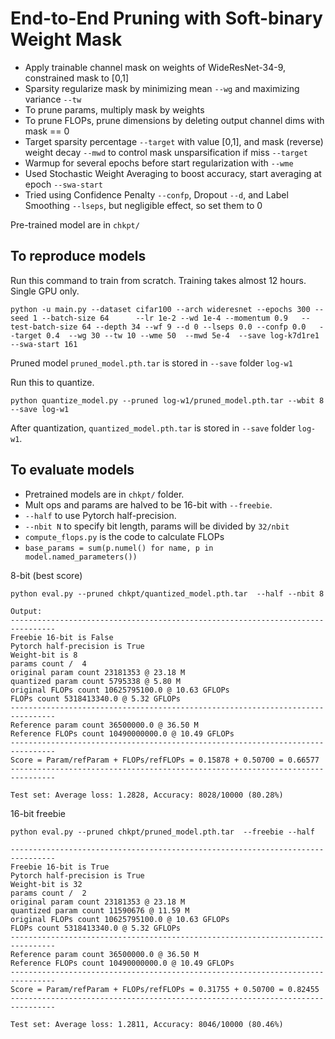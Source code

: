 # End-to-End Pruning with Soft-binary Weight Mask
- Apply trainable channel mask on weights of WideResNet-34-9, constrained mask to [0,1]
- Sparsity regularize mask by minimizing mean `--wg` and maximizing variance `--tw`
- To prune params, multiply mask by weights
- To prune FLOPs, prune dimensions by deleting output channel dims with mask == 0
- Target sparsity percentage `--target` with value [0,1], and mask (reverse) weight decay `--mwd` to control mask unsparsification if miss `--target`
- Warmup for several epochs before start regularization with `--wme`
- Used Stochastic Weight Averaging to boost accuracy, start averaging at epoch `--swa-start`
- Tried using Confidence Penalty `--confp`, Dropout `--d`, and Label Smoothing `--lseps`, but negligible effect, so set them to 0

Pre-trained model are in `chkpt/`

## To reproduce models
Run this command to train from scratch. Training takes almost 12 hours. Single GPU only.
```shell
python -u main.py --dataset cifar100 --arch wideresnet --epochs 300 --seed 1 --batch-size 64      --lr 1e-2 --wd 1e-4 --momentum 0.9   --test-batch-size 64 --depth 34 --wf 9 --d 0 --lseps 0.0 --confp 0.0   --target 0.4  --wg 30 --tw 10 --wme 50  --mwd 5e-4  --save log-k7d1re1 --swa-start 161

```
Pruned model `pruned_model.pth.tar` is stored in `--save` folder `log-w1`

Run this to quantize.
```shell
python quantize_model.py --pruned log-w1/pruned_model.pth.tar --wbit 8 --save log-w1

```
After quantization, `quantized_model.pth.tar` is stored in `--save` folder `log-w1`.

## To evaluate models
- Pretrained models are in `chkpt/` folder.
- Mult ops and params are halved to be 16-bit with `--freebie`.
- `--half` to use Pytorch half-precision.
- `--nbit N` to specify bit length, params will be divided by `32/nbit`
- `compute_flops.py` is the code to calculate FLOPs
- `base_params = sum(p.numel() for name, p in model.named_parameters())`

8-bit (best score)
```
python eval.py --pruned chkpt/quantized_model.pth.tar  --half --nbit 8

Output:
--------------------------------------------------------------------------------
Freebie 16-bit is False
Pytorch half-precision is True
Weight-bit is 8
params count /  4
original param count 23181353 @ 23.18 M
quantized param count 5795338 @ 5.80 M
original FLOPs count 10625795100.0 @ 10.63 GFLOPs
FLOPs count 5318413340.0 @ 5.32 GFLOPs
--------------------------------------------------------------------------------
Reference param count 36500000.0 @ 36.50 M
Reference FLOPs count 10490000000.0 @ 10.49 GFLOPs
--------------------------------------------------------------------------------
Score = Param/refParam + FLOPs/refFLOPs = 0.15878 + 0.50700 = 0.66577
--------------------------------------------------------------------------------

Test set: Average loss: 1.2828, Accuracy: 8028/10000 (80.28%)

```

16-bit freebie
```
python eval.py --pruned chkpt/pruned_model.pth.tar  --freebie --half

--------------------------------------------------------------------------------
Freebie 16-bit is True
Pytorch half-precision is True
Weight-bit is 32
params count /  2
original param count 23181353 @ 23.18 M
quantized param count 11590676 @ 11.59 M
original FLOPs count 10625795100.0 @ 10.63 GFLOPs
FLOPs count 5318413340.0 @ 5.32 GFLOPs
--------------------------------------------------------------------------------
Reference param count 36500000.0 @ 36.50 M
Reference FLOPs count 10490000000.0 @ 10.49 GFLOPs
--------------------------------------------------------------------------------
Score = Param/refParam + FLOPs/refFLOPs = 0.31755 + 0.50700 = 0.82455
--------------------------------------------------------------------------------

Test set: Average loss: 1.2811, Accuracy: 8046/10000 (80.46%)
```